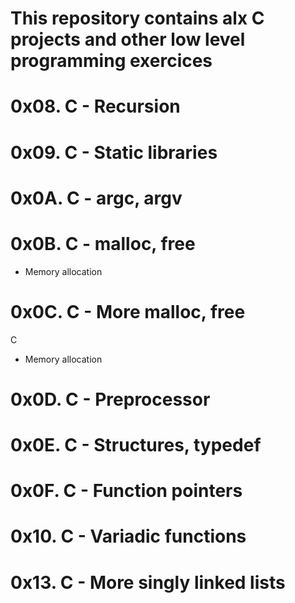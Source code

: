 # This repository contains alx C projects and other low level programming exercices

# 0x08. C - Recursion

# 0x09. C - Static libraries

# 0x0A. C - argc, argv

# 0x0B. C - malloc, free
- Memory allocation

# 0x0C. C - More malloc, free
C
- Memory allocation
# 0x0D. C - Preprocessor

# 0x0E. C - Structures, typedef

# 0x0F. C - Function pointers

# 0x10. C - Variadic functions

# 0x13. C - More singly linked lists
